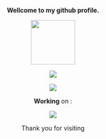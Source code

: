 <p align="center"><strong>Wellcome to my github profile.</strong></p>
<p align="center"><img width="100" src="https://github.githubassets.com/images/mona-whisper.gif"></p>
<p align="center"><a href="https://github.com/Kry9toN"><img src="https://github-readme-stats.vercel.app/api?username=Kry9toN&show_icons=true&theme=highcontrast"></a></p>
<p align="center"><a href="https://github.com/Kry9toN"><img src="https://github-readme-stats.vercel.app/api/top-langs/?username=Kry9toN&theme=highcontrast&layout=compact"></a></p>
<p align="center"><strong>Working</strong> on :</p>
<p align="center"><a href="https://github.com/Komodo-OS-Rom/manifest"><img src="https://github-readme-stats.vercel.app/api/pin/?username=Komodo-OS-Rom&repo=manifest&theme=highcontrast&show_owner=true"></a></p>
<p align="center">Thank you for visiting</p>
